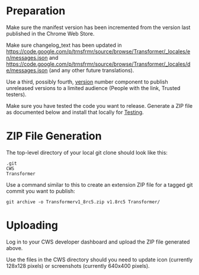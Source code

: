 <a href='Hidden comment: 
#labels Featured
'></a>


# Preparation #

Make sure the manifest version has been incremented from the version last published in the Chrome Web Store.

Make sure changelog\_text has been updated in https://code.google.com/p/trnsfrmr/source/browse/Transformer/_locales/en/messages.json and https://code.google.com/p/trnsfrmr/source/browse/Transformer/_locales/de/messages.json (and any other future translations).

Use a third, possibly fourth, [version](http://developer.chrome.com/trunk/extensions/manifest.html#version) number component to publish unreleased versions to a limited audience (People with the link, Trusted testers).

Make sure you have tested the code you want to release. Generate a ZIP file as documented below and install that locally for [Testing](Testing.md).

# ZIP File Generation #

The top-level directory of your local git clone should look like this:

```
.git
CWS
Transformer
```

Use a command similar to this to create an extension ZIP file for a tagged git commit you want to publish:

```
git archive -o Transformerv1_8rc5.zip v1.8rc5 Transformer/
```

# Uploading #

Log in to your CWS developer dashboard and upload the ZIP file generated above.

Use the files in the CWS directory should you need to update icon (currently 128x128 pixels) or screenshots (currently 640x400 pixels).